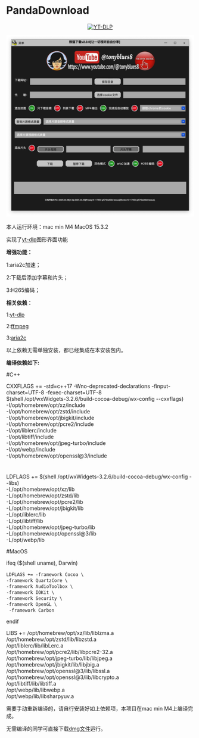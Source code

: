 # PandaDownload
<!-- MANPAGE: BEGIN EXCLUDED SECTION -->
<div align="center">

[![YT-DLP](https://raw.githubusercontent.com/yt-dlp/yt-dlp/master/.github/banner.svg)](#readme)

[![Pandadownload](https://raw.githubusercontent.com/tonyblues8/PandaDownload/refs/heads/main/pic/jp.png)](#readme)
</div>

本人运行环境：mac min M4 MacOS 15.3.2

实现了<a href="https://github.com/yt-dlp/yt-dlp">yt-dlp</a>图形界面功能

<strong>增强功能：</strong>

1:aria2c加速；

2:下载后添加字幕和片头；

3:H265编码；


<strong>相关依赖：</strong>

1:<a href="https://github.com/yt-dlp/yt-dlp">yt-dlp</a>

2:<a href="https://github.com/FFmpeg/FFmpeg">ffmpeg</a>

3:<a href="https://github.com/aria2/aria2">aria2c</a>

以上依赖无需单独安装，都已经集成在本安装包内。

<strong>编译依赖如下:</strong>

#C++

CXXFLAGS += -std=c++17 -Wno-deprecated-declarations -finput-charset=UTF-8 -fexec-charset=UTF-8 \
            $(shell /opt/wxWidgets-3.2.6/build-cocoa-debug/wx-config --cxxflags) \
            -I/opt/homebrew/opt/xz/include \
            -I/opt/homebrew/opt/zstd/include \
            -I/opt/homebrew/opt/jbigkit/include \
            -I/opt/homebrew/opt/pcre2/include \
            -I/opt/liblerc/include \
            -I/opt/libtiff/include \
            -I/opt/homebrew/opt/jpeg-turbo/include \
            -I/opt/webp/include \
            -I/opt/homebrew/opt/openssl@3/include

#

LDFLAGS += $(shell /opt/wxWidgets-3.2.6/build-cocoa-debug/wx-config --libs) \
           -L/opt/homebrew/opt/xz/lib \
           -L/opt/homebrew/opt/zstd/lib \
           -L/opt/homebrew/opt/pcre2/lib \
           -L/opt/homebrew/opt/jbigkit/lib \
           -L/opt/liblerc/lib \
           -L/opt/libtiff/lib \
           -L/opt/homebrew/opt/jpeg-turbo/lib \
           -L/opt/homebrew/opt/openssl@3/lib \
           -L/opt/webp/lib


#MacOS

ifeq ($(shell uname), Darwin)

    LDFLAGS += -framework Cocoa \
    -framework QuartzCore \
    -framework AudioToolbox \
    -framework IOKit \
    -framework Security \
    -framework OpenGL \
     -framework Carbon

endif


LIBS += /opt/homebrew/opt/xz/lib/liblzma.a \
        /opt/homebrew/opt/zstd/lib/libzstd.a \
        /opt/liblerc/lib/libLerc.a \
        /opt/homebrew/opt/pcre2/lib/libpcre2-32.a \
        /opt/homebrew/opt/jpeg-turbo/lib/libjpeg.a \
        /opt/homebrew/opt/jbigkit/lib/libjbig.a \
        /opt/homebrew/opt/openssl@3/lib/libssl.a \
        /opt/homebrew/opt/openssl@3/lib/libcrypto.a \
        /opt/libtiff/lib/libtiff.a \
        /opt/webp/lib/libwebp.a \
        /opt/webp/lib/libsharpyuv.a

需要手动重新编译的，请自行安装好如上依赖项，本项目在mac min M4上编译完成。

无需编译的同学可直接下载<a href="https://github.com/tonyblues8/PandaDownload/releases">dmg文件</a>运行。

